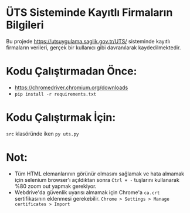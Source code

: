 # ÜTS Sisteminde Kayıtlı Firmaların Bilgileri
Bu projede https://utsuygulama.saglik.gov.tr/UTS/ sisteminde kayıtlı firmaların verileri, gerçek bir kullanıcı gibi davranılarak kaydedilmektedir.


# Kodu Çalıştırmadan Önce:
- https://chromedriver.chromium.org/downloads
- `pip install -r requirements.txt`

# Kodu Çalıştırmak İçin:
`src` klasöründe iken `py uts.py`

# Not:
- Tüm HTML elemanlarının görünür olmasını sağlamak ve hata almamak için selenium browser'ı açıldıktan sonra `Ctrl + -` tuşlarını kullanarak %80 zoom out yapmak gerekiyor.
- Webdrive'da güvenlik uyarısı almamak için Chrome'a `ca.crt` sertifikasının eklenmesi gerekebilir. `Chrome > Settings > Manage certificates > Import`